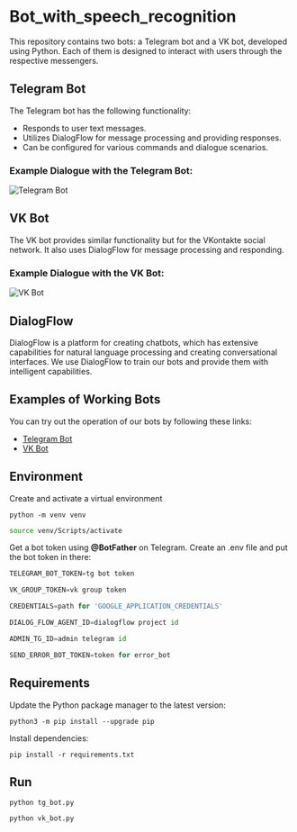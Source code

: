 # Bot_with_speech_recognition

This repository contains two bots: a Telegram bot and a VK bot, developed using Python. Each of them is designed to interact with users through the respective messengers.

## Telegram Bot

The Telegram bot has the following functionality:

- Responds to user text messages.
- Utilizes DialogFlow for message processing and providing responses.
- Can be configured for various commands and dialogue scenarios.

### Example Dialogue with the Telegram Bot:

![Telegram Bot](https://github.com/JacobKleim/Bot_with_speech_recognition/assets/119351169/a95e6728-d910-4f2c-a812-52c05bd852c5)
## VK Bot

The VK bot provides similar functionality but for the VKontakte social network. It also uses DialogFlow for message processing and responding.

### Example Dialogue with the VK Bot:

![VK Bot](https://github.com/JacobKleim/Bot_with_speech_recognition/assets/119351169/9bb7ac3d-c177-4c31-95e2-352ce43d980d)

## DialogFlow

DialogFlow is a platform for creating chatbots, which has extensive capabilities for natural language processing and creating conversational interfaces. We use DialogFlow to train our bots and provide them with intelligent capabilities.

## Examples of Working Bots

You can try out the operation of our bots by following these links:

- [Telegram Bot](https://t.me/assistant_peoples_bot)
- [VK Bot](https://vk.com/invite/2yzODoo)

## Environment      
 Сreate and activate a virtual environment  
   ```
   python -m venv venv
   ```
   ```bash
   source venv/Scripts/activate
   ```
 Get a bot token using **@BotFather** on Telegram.
 Create an .env file and put the bot token in there:
   ```python 
   TELEGRAM_BOT_TOKEN=tg bot token
   ```
   ```python 
   VK_GROUP_TOKEN=vk group token
   ```
   ```python 
   CREDENTIALS=path for 'GOOGLE_APPLICATION_CREDENTIALS'
   ```
   ```python 
   DIALOG_FLOW_AGENT_ID=dialogflow project id
   ```
   ```python 
   ADMIN_TG_ID=admin telegram id
   ```
   ```python 
   SEND_ERROR_BOT_TOKEN=token for error_bot
   ```

## Requirements
   Update the Python package manager to the latest version:
   ```
   python3 -m pip install --upgrade pip
   ```
   Install dependencies:
   ```
   pip install -r requirements.txt
   ``` 



## Run
   ```
   python tg_bot.py
   ```
   ```
   python vk_bot.py
   ```
